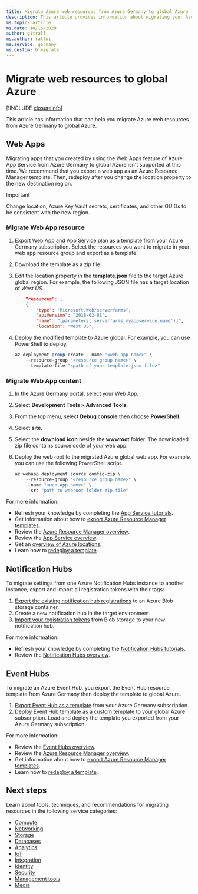 ```yaml
---
title: Migrate Azure web resources from Azure Germany to global Azure
description: This article provides information about migrating your Azure web resources from Azure Germany to global Azure.
ms.topic: article
ms.date: 10/16/2020
author: gitralf
ms.author: ralfwi 
ms.service: germany
ms.custom: bfmigrate
---
```


# Migrate web resources to global Azure

[!INCLUDE [closureinfo](../../includes/germany-closure-info.md)]

This article has information that can help you migrate Azure web resources from Azure Germany to global Azure.

## Web Apps

Migrating apps that you created by using the Web Apps feature of Azure App Service from Azure Germany to global Azure isn't supported at this time. We recommend that you export a web app as an Azure Resource Manager template. Then, redeploy after you change the location property to the new destination region.

> [!IMPORTANT]
> Change location, Azure Key Vault secrets, certificates, and other GUIDs to be consistent with the new region.

### Migrate Web App resource

1. [Export Web App and App Service plan as a template](../azure-resource-manager/templates/export-template-portal.md) from your Azure Germany subscription. Select the resources you want to migrate in your web app resource group and export as a template.
1. Download the template as a zip file. 
1. Edit the location property in the **template.json** file to the target Azure global region. For example, the following JSON file has a target location of *West US*.

    ```json
        "resources": [
        {
            "type": "Microsoft.Web/serverfarms",
            "apiVersion": "2018-02-01",
            "name": "[parameters('serverfarms_myappservice_name')]",
            "location": "West US",

    ```
1. Deploy the modified template to Azure global. For example, you can use PowerShell to deploy.

    ```powershell
    az deployment group create --name "<web app name>" \
        --resource-group "<resource group name>" \
        --template-file "<path of your template.json file>"
    ```

### Migrate Web App content

1. In the Azure Germany portal, select your Web App.
1. Select **Development Tools > Advanced Tools**.
1. From the top menu, select **Debug console** then choose **PowerShell**.
1. Select **site**.
1. Select the **download icon** beside the **wwwroot** folder. The downloaded zip file contains source code of your web app.
1. Deploy the web root to the migrated Azure global web app. For example, you can use the following PowerShell script.

    ``` powershell
    az webapp deployment source config-zip \
        --resource-group "<resource group name>" \
        --name "<web App name>" \
        --src "path to webroot folder zip file"
    ```

For more information:

- Refresh your knowledge by completing the [App Service tutorials](../app-service/tutorial-dotnetcore-sqldb-app.md).
- Get information about how to [export Azure Resource Manager templates](../azure-resource-manager/templates/export-template-portal.md).
- Review the [Azure Resource Manager overview](../azure-resource-manager/management/overview.md).
- Review the [App Service overview](../app-service/overview.md).
- Get an [overview of Azure locations](https://azure.microsoft.com/global-infrastructure/locations/).
- Learn how to [redeploy a template](../azure-resource-manager/templates/deploy-powershell.md).

## Notification Hubs

To migrate settings from one Azure Notification Hubs instance to another instance, export and import all registration tokens with their tags:

1. [Export the existing notification hub registrations](/previous-versions/azure/azure-services/dn790624(v=azure.100)) to an Azure Blob storage container.
1. Create a new notification hub in the target environment.
1. [Import your registration tokens](/previous-versions/azure/azure-services/dn790624(v=azure.100)) from Blob storage to your new notification hub.

For more information:

- Refresh your knowledge by completing the [Notification Hubs tutorials](../notification-hubs/notification-hubs-android-push-notification-google-fcm-get-started.md).
- Review the [Notification Hubs overview](../notification-hubs/notification-hubs-push-notification-overview.md).

## Event Hubs

To migrate an Azure Event Hub, you export the Event Hub resource template from Azure Germany then deploy the template to global Azure.

1. [Export Event Hub as a template](../azure-resource-manager/templates/export-template-portal.md) from your Azure Germany subscription.
1. [Deploy Event Hub template as a custom template](../azure-resource-manager/templates/deploy-portal.md#deploy-resources-from-custom-template) to your global Azure subscription. Load and deploy the template you exported from your Azure Germany subscription.

For more information:

- Review the [Event Hubs overview](../event-hubs/event-hubs-about.md).
- Review the [Azure Resource Manager overview](../azure-resource-manager/management/overview.md).
- Get information about how to [export Azure Resource Manager templates](../azure-resource-manager/templates/export-template-portal.md).
- Learn how to [redeploy a template](../azure-resource-manager/templates/deploy-powershell.md).

## Next steps

Learn about tools, techniques, and recommendations for migrating resources in the following service categories:

- [Compute](./germany-migration-compute.md)
- [Networking](./germany-migration-networking.md)
- [Storage](./germany-migration-storage.md)
- [Databases](./germany-migration-databases.md)
- [Analytics](./germany-migration-analytics.md)
- [IoT](./germany-migration-iot.md)
- [Integration](./germany-migration-integration.md)
- [Identity](./germany-migration-identity.md)
- [Security](./germany-migration-security.md)
- [Management tools](./germany-migration-management-tools.md)
- [Media](./germany-migration-media.md)